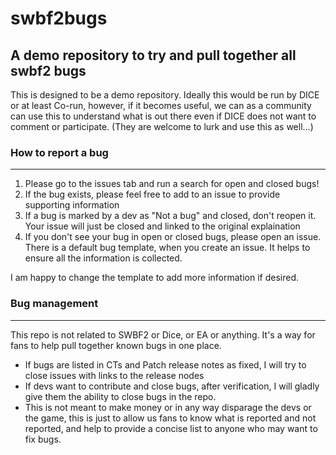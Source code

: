 # swbf2bugs
A demo repository to try and pull together all swbf2 bugs
------
This is designed to be a demo repository. Ideally this would be run by DICE or at least Co-run, however, if it becomes useful, we can as a community can use this to understand what is out there even if DICE does not want to comment or participate. (They are welcome to lurk and use this as well...)


### How to report a bug
-----
1. Please go to the issues tab and run a search for open and closed bugs!
2. If the bug exists, please feel free to add to an issue to provide supporting information
3. If a bug is marked by a dev as "Not a bug" and closed, don't reopen it. Your issue will just be closed and linked to the original explaination
4. If you don't see your bug in open or closed bugs, please open an issue. There is a default bug template, when you create an issue. It helps to ensure all the information is collected.  

I am happy to change the template to add more information if desired. 

### Bug management
-----
This repo is not related to SWBF2 or Dice, or EA or anything. It's a way for fans to help pull together known bugs in one place. 

- If bugs are listed in CTs and Patch release notes as fixed, I will try to close issues with links to the release nodes
- If devs want to contribute and close bugs, after verification, I will gladly give them the ability to close bugs in the repo. 
- This is not meant to make money or in any way disparage the devs or the game, this is just to allow us fans to know what is reported and not reported, and help to provide a concise list to anyone who may want to fix bugs. 

